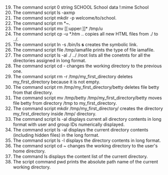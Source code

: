 19. The command script 0 string SCHOOL School data
                       !:mime School         
18. The command script ls -axmp
17. The command script mkdir -p welcome/to/school.
16. The command script rm \*~.
15. The command script mv [[:upper:]]\* /tmp/u
14. The command script cp -u \*.htm .. copies all new HTML files from ./ to ../.
13. The command script ln -s /bin/ls __s__ creates the symbolic link.
12. The command script file /tmp/iamafile prints the type of file iamafile.
11. The command script  ls -al ./ ../ /root lists all the conetnts for all the directories assigned in long format.
10. The command script cd - changes the working directory to the previous one.
9. The command script rm -r /tmp/my_first_directory deletes my_first_directory because it is not empty.
8. The command script rm /tmp/my_first_directory/betty deletes file betty from that directory.
7. The command script mv /tmp/betty /tmp/my_first_directory/betty moves file betty from directory /tmp to my_first_directory.
6. The command script mkdir /tmp/my_first_directory/ creates the directory my_first_directory inside /tmp/ directory.
5. The command script ls -al displays current all directory contents in long format with user and group IDs numerically displayed.
4. The command script ls -al displays the current directory contents (including hidden files) in the long format.
3. The command script ls -l displays the directory contents in long format.
2. The command script cd ~ changes the working directory to the user's home directory.
1. The command ls displays the content list of the current directory.
0. The script command pwd prints the absolute path name of the current working directory.
